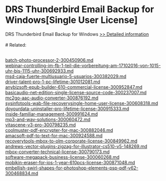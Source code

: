 # DRS Thunderbird Email Backup for Windows[Single User License]
DRS Thunderbird Email Backup for Windows
[>> Detailed information](https://secure.shareit.com/shareit/product.html?productid=301004419&affiliateid=200057808)<br/><br/># Related:

<br />[batch-photo-processor-2-300450906.md](https://github.com/downloadplanet/downloadplanet/blob/main/batch-photo-processor-2-300450906.md)<br />[webinar-controlling-im-fb-1-teil-die-vorbereitung-am-17102016-von-1015-uhr-bis-1115-uhr-300692933.md](https://github.com/downloadplanet/downloadplanet/blob/main/webinar-controlling-im-fb-1-teil-die-vorbereitung-am-17102016-von-1015-uhr-bis-1115-uhr-300692933.md)<br />[msd-caja-fuerte-multiusuario-5-usuarios-300382029.md](https://github.com/downloadplanet/downloadplanet/blob/main/msd-caja-fuerte-multiusuario-5-usuarios-300382029.md)<br />[driver-talent-pro-1-pc-lifetime-301012081.md](https://github.com/downloadplanet/downloadplanet/blob/main/driver-talent-pro-1-pc-lifetime-301012081.md)<br />[anybizsoft-epub-builder-610-commercial-license-300952847.md](https://github.com/downloadplanet/downloadplanet/blob/main/anybizsoft-epub-builder-610-commercial-license-300952847.md)<br />[basicaudio-net-edition-single-license-source-code-300237007.md](https://github.com/downloadplanet/downloadplanet/blob/main/basicaudio-net-edition-single-license-source-code-300237007.md)<br />[mc2go-aac-audio-converter-300876192.md](https://github.com/downloadplanet/downloadplanet/blob/main/mc2go-aac-audio-converter-300876192.md)<br />[sysinfotools-wab-file-recoverysingle-home-user-license-300608318.md](https://github.com/downloadplanet/downloadplanet/blob/main/sysinfotools-wab-file-recoverysingle-home-user-license-300608318.md)<br />[doyourdata-uninstaller-pro-lifetime-license-300915333.md](https://github.com/downloadplanet/downloadplanet/blob/main/doyourdata-uninstaller-pro-lifetime-license-300915333.md)<br />[inside-familiar-management-300991624.md](https://github.com/downloadplanet/downloadplanet/blob/main/inside-familiar-management-300991624.md)<br />[mp3-and-wav-solutions-300060472.md](https://github.com/downloadplanet/downloadplanet/blob/main/mp3-and-wav-solutions-300060472.md)<br />[vitascene-v3-pro-300798235.md](https://github.com/downloadplanet/downloadplanet/blob/main/vitascene-v3-pro-300798235.md)<br />[coolmuster-pdf-encrypter-for-mac-300882046.md](https://github.com/downloadplanet/downloadplanet/blob/main/coolmuster-pdf-encrypter-for-mac-300882046.md)<br />[amacsoft-pdf-to-text-for-mac-300924588.md](https://github.com/downloadplanet/downloadplanet/blob/main/amacsoft-pdf-to-text-for-mac-300924588.md)<br />[recoverytools-mbox-to-olm-corporate-license-300849962.md](https://github.com/downloadplanet/downloadplanet/blob/main/recoverytools-mbox-to-olm-corporate-license-300849962.md)<br />[andrews-vector-plugins-zigzag-for-illustrator-cs510-v5-148269.md](https://github.com/downloadplanet/downloadplanet/blob/main/andrews-vector-plugins-zigzag-for-illustrator-cs510-v5-148269.md)<br />[mbox-converter-technical-license-300790173.md](https://github.com/downloadplanet/downloadplanet/blob/main/mbox-converter-technical-license-300790173.md)<br />[software-megapack-business-license-300060268.md](https://github.com/downloadplanet/downloadplanet/blob/main/software-megapack-business-license-300060268.md)<br />[mobikin-eraser-for-ios-1-year-610pcs-license-300871048.md](https://github.com/downloadplanet/downloadplanet/blob/main/mobikin-eraser-for-ios-1-year-610pcs-license-300871048.md)<br />[embellish-swirl-shapes-for-photoshop-elements-psp-pdf-v62-300468834.md](https://github.com/downloadplanet/downloadplanet/blob/main/embellish-swirl-shapes-for-photoshop-elements-psp-pdf-v62-300468834.md)